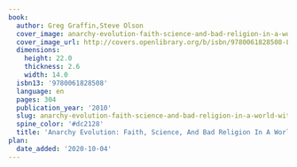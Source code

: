 ```yaml
---
book:
  author: Greg Graffin,Steve Olson
  cover_image: anarchy-evolution-faith-science-and-bad-religion-in-a-world-without-god.jpg
  cover_image_url: http://covers.openlibrary.org/b/isbn/9780061828508-L.jpg
  dimensions:
    height: 22.0
    thickness: 2.6
    width: 14.0
  isbn13: '9780061828508'
  language: en
  pages: 304
  publication_year: '2010'
  slug: anarchy-evolution-faith-science-and-bad-religion-in-a-world-without-god
  spine_color: '#dc2128'
  title: 'Anarchy Evolution: Faith, Science, And Bad Religion In A World Without God'
plan:
  date_added: '2020-10-04'
---
```

